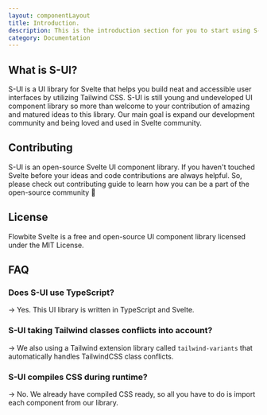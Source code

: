 ```yaml
---
layout: componentLayout
title: Introduction.
description: This is the introduction section for you to start using S-UI library.
category: Documentation
---
```


<script>
	import * as Component from "../../../mdsvex/+layout.svelte"

</script>

## What is S-UI?

S-UI is a UI library for Svelte that helps you build neat and accessible user interfaces by utilizing Tailwind CSS.
S-UI is still young and undeveloped UI component library so more than welcome to your contribution of amazing and matured ideas to this library.
Our main goal is expand our development community and being loved and used in Svelte community.

## Contributing

S-UI is an open-source Svelte UI component library. If you haven't touched Svelte before your ideas and code contributions are always helpful. So, please check out contributing guide to learn how you can be a part of the open-source community 💪

## License

Flowbite Svelte is a free and open-source UI component library licensed under the MIT License.

## FAQ

### Does S-UI use TypeScript?

-> Yes. This UI library is written in TypeScript and Svelte.

### S-UI taking Tailwind classes conflicts into account?

-> We also using a Tailwind extension library called `tailwind-variants` that automatically handles TailwindCSS class conflicts.

### S-UI compiles CSS during runtime?

-> No. We already have compiled CSS ready, so all you have to do is import each component from our library.
